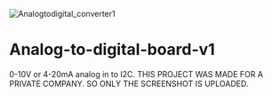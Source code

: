 ![Analogtodigital_converter1](https://user-images.githubusercontent.com/45290421/125198958-cedf0600-e26c-11eb-8a83-6bd0c2ddae98.PNG)
# Analog-to-digital-board-v1
0-10V or 4-20mA analog in to I2C. THIS PROJECT WAS MADE FOR A PRIVATE COMPANY. SO ONLY THE SCREENSHOT IS UPLOADED.
